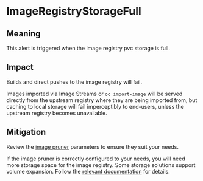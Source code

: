 # ImageRegistryStorageFull

## Meaning

This alert is triggered when the image registry pvc storage is full.

## Impact

Builds and direct pushes to the image registry will fail.

Images imported via Image Streams or `oc import-image` will be served directly
from the upstream registry where they are being imported from, but caching to
local storage will fail imperceptibly to end-users, unless the upstream
registry becomes unavailable.

## Mitigation

Review the [image pruner][imagePruner] parameters to ensure they suit your needs.

If the image pruner is correctly configured to your needs, you will need more
storage space for the image registry. Some storage solutions support volume
expansion. Follow the [relevant documentation][volumeExpansion] for details.


[imagePruner]: https://docs.openshift.com/container-platform/4.17/applications/pruning-objects.html#pruning-images_pruning-objects
[volumeExpansion]: https://docs.openshift.com/container-platform/4.17/storage/expanding-persistent-volumes.html#add-volume-expansion_expanding-persistent-volumes
